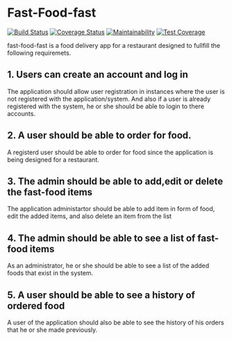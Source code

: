 # Fast-Food-fast

[![Build Status](https://travis-ci.org/edmondsylar/Fast-Food-Food.svg?branch=API)](https://travis-ci.org/edmondsylar/Fast-Food-Food)
[![Coverage Status](https://coveralls.io/repos/github/edmondsylar/Fast-Food-Food/badge.svg?branch=API)](https://coveralls.io/github/edmondsylar/Fast-Food-Food?branch=API) [![Maintainability](https://api.codeclimate.com/v1/badges/a99a88d28ad37a79dbf6/maintainability)](https://codeclimate.com/github/codeclimate/codeclimate/maintainability)  [![Test Coverage](https://api.codeclimate.com/v1/badges/a99a88d28ad37a79dbf6/test_coverage)](https://codeclimate.com/github/codeclimate/codeclimate/test_coverage)

fast-food-fast is a food delivery app for a restaurant designed to fullfill the following requiremets.
## 1. Users can create an account and log in
The application should allow user registration in instances where the user is not registered
with the application/system. And also if a user is already registered with the system, he or 
she should be able to login to there accounts.

## 2. A user should be able to order for food.
A registerd user should be able to order for food since the application is being designed for 
a restaurant.

## 3. The admin should be able to add,edit or delete the fast-food items
The application administartor should be able to add item in form of food,
edit the added items, and also delete an item from the list

## 4. The admin should be able to see a list of fast-food items
As an administrator, he or she should be able to see a list of the added foods
that exist in the system.

## 5. A user should be able to see a history of ordered food
A user of the application should also be able to see the history of his orders
that he or she made previously.